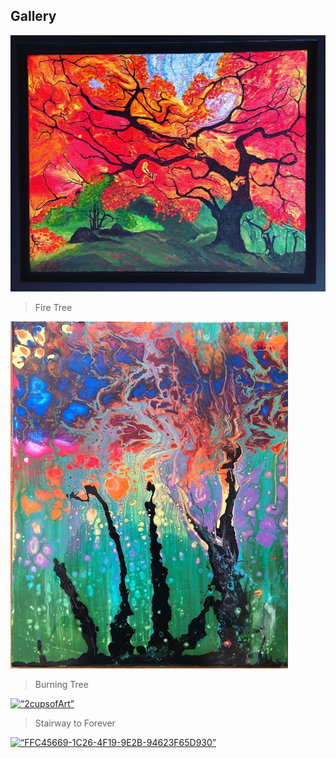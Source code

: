 
## Gallery

<a href="http://2cupsofart.com"><img src="firetree.jpg" title="FireTree" alt="2cupsofart"></a>
> Fire Tree

<a href="http://2cupsofart.com"><img src="burning tree.PNG" title="FireTree" alt="2cupsofart"></a>
> Burning Tree

<a href=“http://2cupsofArt.com”><img src=“EAA667AA-71A5-4EB0-A45B-E0B2936A4E37.jpg” title=“StairwayToForever” alt=“2cupsofArt”></a>
> Stairway to Forever

<a href=“http://2cupsofart.com”><img src=“FFC45669-1C26-4F19-9E2B-94623F65D930.png” title=“FFC45669-1C26-4F19-9E2B-94623F65D930”></a>
